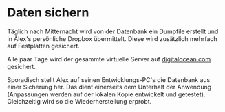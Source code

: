 # Daten sichern

Täglich nach Mitternacht wird von der Datenbank ein Dumpfile erstellt und in Alex's persönliche Dropbox übermittelt. Diese wird zusätzlich mehrfach auf Festplatten gesichert.

Alle paar Tage wird der gesammte virtuelle Server auf [digitalocean.com](https://digitalocean.com) gesichert.

Sporadisch stellt Alex auf seinen Entwicklungs-PC's die Datenbank aus einer Sicherung her. Das dient einerseits dem Unterhalt der Anwendung (Anpassungen werden auf der lokalen Kopie entwickelt und getestet). Gleichzeitig wird so die Wiederherstellung erprobt.